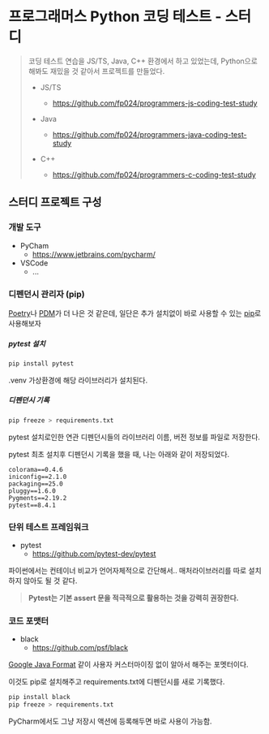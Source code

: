 # 프로그래머스 Python 코딩 테스트 - 스터디

> 코딩 테스트 연습을 JS/TS, Java, C++ 환경에서 하고 있었는데, Python으로 해봐도 재밌을 것 같아서 프로젝트를 만들었다.
>
> * JS/TS
>   * https://github.com/fp024/programmers-js-coding-test-study
>
> * Java
>   * https://github.com/fp024/programmers-java-coding-test-study
> * C++
>   * https://github.com/fp024/programmers-c-coding-test-study
>



## 스터디 프로젝트  구성

### 개발 도구

* PyCham
  * https://www.jetbrains.com/pycharm/
* VSCode
  * ...



### 디펜던시 관리자 (pip)

[Poetry](https://github.com/python-poetry/poetry)나 [PDM](https://github.com/pdm-project/pdm)가 더 나은 것 같은데, 일단은 추가 설치없이 바로 사용할 수 있는 [pip](https://github.com/pypa/pip)로 사용해보자

##### pytest 설치

```sh
pip install pytest
```

.venv 가상환경에 해당 라이브러리가 설치된다.

##### 디펜던시 기록

```sh
pip freeze > requirements.txt
```

pytest 설치로인한 연관 디펜던시들의 라이브러리 이름, 버전 정보를 파일로 저장한다.

pytest 최초 설치후 디펜던시 기록을 했을 때, 나는 아래와 같이 저장되었다.

```
colorama==0.4.6
iniconfig==2.1.0
packaging==25.0
pluggy==1.6.0
Pygments==2.19.2
pytest==8.4.1

```



### 단위 테스트 프레임워크

* pytest
  * https://github.com/pytest-dev/pytest

파이썬에서는 컨테이너 비교가 언어자체적으로 간단해서.. 매처라이브러리를 따로 설치하지 않아도 될 것 같다.

> **Pytest는 기본 assert 문을 적극적으로 활용하는 것을 강력히 권장한다.**



### 코드 포맷터

* black
  * https://github.com/psf/black

[Google Java Format](https://github.com/google/google-java-format) 같이 사용자 커스터마이징 없이 알아서 해주는 포멧터이다. 

이것도 pip로 설치해주고 requirements.txt에 디펜던시를 새로 기록했다.

```sh
pip install black
pip freeze > requirements.txt
```

PyCharm에서도 그냥 저장시 액션에 등록해두면 바로 사용이 가능함. 


